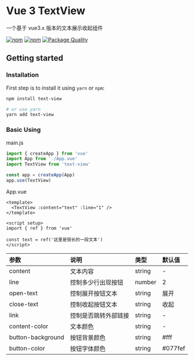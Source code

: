 # Vue 3 TextView

一个基于 vue3.x 版本的文本展示收起组件

<p>
  <a href="https://npm-stat.com/charts.html?package=text-view"><img src="https://img.shields.io/npm/dm/text-view.svg" alt="npm"/></a>
  <a href="https://www.npmjs.com/package/text-view"><img src="https://img.shields.io/npm/v/text-view.svg" alt="npm"/></a>
  <a href="https://packagequality.com/#?package=text-view"><img src="https://packagequality.com/shield/text-view.svg" alt="Package Quality"/></a>
</p>

## Getting started

### Installation

First step is to install it using `yarn` or `npm`:

```bash
npm install text-view

# or use yarn
yarn add text-view
```

### Basic Using

main.js

```js
import { createApp } from 'vue'
import App from './App.vue'
import TextView from 'text-view'

const app = createApp(App)
app.use(TextView)
```

App.vue

```vue
<template>
  <TextView :content="text" :line="1" />
</template>

<script setup>
import { ref } from 'vue'

const text = ref('这里是很长的一段文本')
</script>
```

| 参数              | 说明                 | 类型   | 默认值  |
| :---------------- | :------------------- | :----- | :------ |
| content           | 文本内容             | string | -       |
| line              | 控制多少行出现按钮   | number | 2       |
| open-text         | 控制展开按钮文本     | string | 展开    |
| close-text        | 控制收起按钮文本     | string | 收起    |
| link              | 控制是否跳转外部链接 | string | -       |
| content-color     | 文本颜色             | string | -       |
| button-background | 按钮背景颜色         | string | #fff    |
| button-color      | 按钮字体颜色         | string | #077fef |
